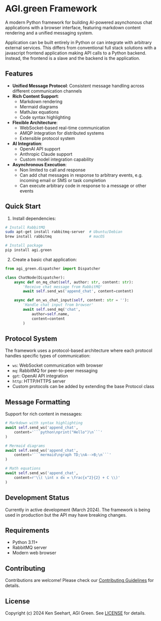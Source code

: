 # AGI.green Framework

A modern Python framework for building AI-powered asynchonous chat applications with a browser interface, featuring markdown content rendering and a unified messaging system.

Application can be built entirely in Python or can integrate with arbitrary external services.
This differs from conventional full stack solutions with a javascript frontend application making API calls to a Python backend.
Instead, the frontend is a slave and the backend is the application.

## Features

- **Unified Message Protocol**: Consistent message handling across different communication channels
- **Rich Content Support**: 
  - Markdown rendering
  - Mermaid diagrams
  - MathJax equations
  - Code syntax highlighting
- **Flexible Architecture**:
  - WebSocket-based real-time communication
  - AMQP integration for distributed systems
  - Extensible protocol system
- **AI Integration**:
  - OpenAI API support
  - Anthropic Claude support
  - Custom model integration capability
- **Asynchronous Execution**:
  - Non limited to call and response
  - Can add chat messages in response to arbitrary events, e.g. incoming email or SMS or task completion
  - Can execute arbitrary code in response to a message or other events

## Quick Start

1. Install dependencies:
```bash
# Install RabbitMQ
sudo apt-get install rabbitmq-server  # Ubuntu/Debian
brew install rabbitmq                 # macOS

# Install package
pip install agi.green
```

2. Create a basic chat application:
```python
from agi_green.dispatcher import Dispatcher

class ChatNode(Dispatcher):
    async def on_mq_chat(self, author: str, content: str):
        'Receive chat message from RabbitMQ'
        await self.send_ws('append_chat', content=content)

    async def on_ws_chat_input(self, content: str = ''):
        'Handle chat input from browser'
        await self.send_mq('chat', 
            author=self.name,
            content=content
        )
```

## Protocol System

The framework uses a protocol-based architecture where each protocol handles specific types of communication:

- `ws`: WebSocket communication with browser
- `mq`: RabbitMQ for peer-to-peer messaging
- `gpt`: OpenAI API integration
- `http`: HTTP/HTTPS server
- Custom protocols can be added by extending the base Protocol class

## Message Formatting

Support for rich content in messages:
```python
# Markdown with syntax highlighting
await self.send_ws('append_chat',
    content='```python\nprint("Hello")\n```'
)

# Mermaid diagrams
await self.send_ws('append_chat',
    content='```mermaid\ngraph TD;\nA-->B;\n```'
)

# Math equations
await self.send_ws('append_chat',
    content=r'\\( \int x dx = \frac{x^2}{2} + C \\)'
)
```

## Development Status

Currently in active development (March 2024). The framework is being used in production but the API may have breaking changes.

## Requirements

- Python 3.11+
- RabbitMQ server
- Modern web browser

## Contributing

Contributions are welcome! Please check our [Contributing Guidelines](CONTRIBUTING.md) for details.

## License

Copyright (c) 2024 Ken Seehart, AGI Green. See [LICENSE](LICENSE) for details.

